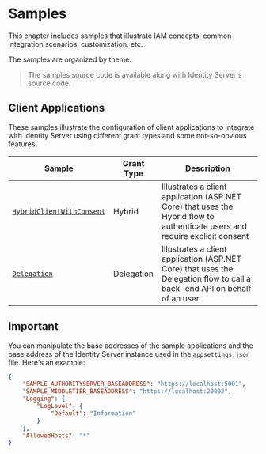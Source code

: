 # Samples

This chapter includes samples that illustrate IAM concepts, common integration scenarios, customization, etc.

The samples are organized by theme.

> The samples source code is available along with Identity Server's source code.

## Client Applications

These samples illustrate the configuration of client applications to integrate with Identity Server using different grant types and some not-so-obvious features.

| Sample | Grant Type | Description |
| - | - | - |
| [`HybridClientWithConsent`](hybrid-client-with-consent.md) | Hybrid | Illustrates a client application (ASP.NET Core) that uses the Hybrid flow to authenticate users and require explicit consent |
| [`Delegation`](delegation-grant.md) | Delegation | Illustrates a client application (ASP.NET Core) that uses the Delegation flow to call a back-end API on behalf of an user |

## Important

You can manipulate the base addresses of the sample applications and the base address of the Identity Server instance used in the `appsettings.json` file. Here's an example:

```json
{
    "SAMPLE_AUTHORITYSERVER_BASEADDRESS": "https://localhost:5001",
    "SAMPLE_MIDDLETIER_BASEADDRESS": "https://localhost:20002",
    "Logging": {
        "LogLevel": {
            "Default": "Information"
        }
    },
    "AllowedHosts": "*"
}
```